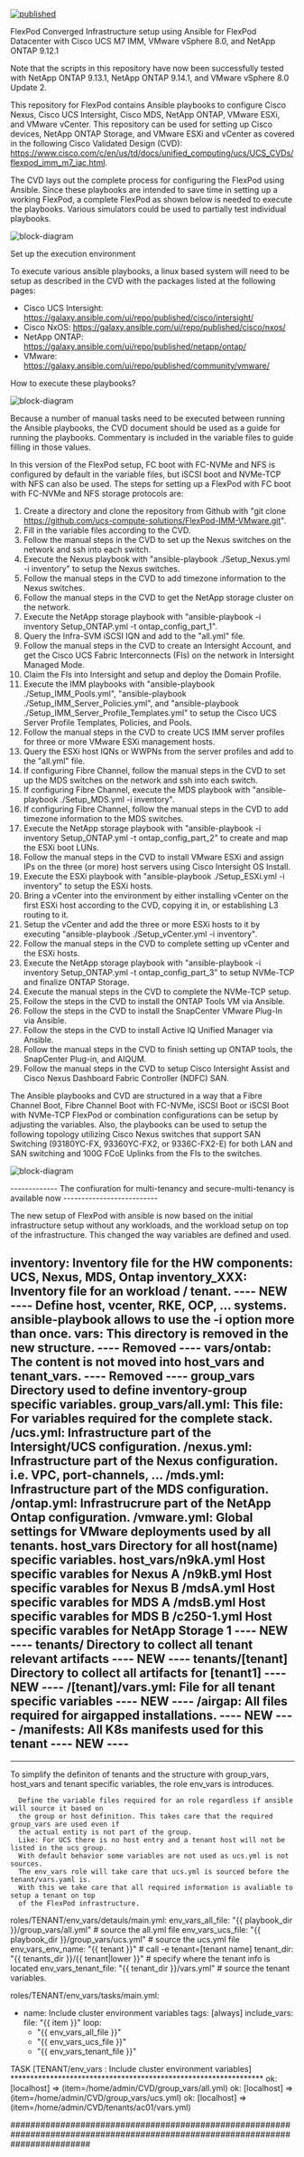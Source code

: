 [![published](https://static.production.devnetcloud.com/codeexchange/assets/images/devnet-published.svg)](https://developer.cisco.com/codeexchange/github/repo/ucs-compute-solutions/FlexPod-IMM-VMware)

 FlexPod Converged Infrastructure setup using Ansible for FlexPod Datacenter with Cisco UCS M7 IMM, VMware vSphere 8.0, and NetApp ONTAP 9.12.1

Note that the scripts in this repository have now been successfully tested with NetApp ONTAP 9.13.1, NetApp ONTAP 9.14.1, and VMware vSphere 8.0 Update 2.

This repository for FlexPod contains Ansible playbooks to configure Cisco Nexus, Cisco UCS Intersight, Cisco MDS, NetApp ONTAP, VMware ESXi, and VMware vCenter. This repository can be used for setting up Cisco devices, NetApp ONTAP Storage, and VMware ESXi and vCenter as covered in the following Cisco Validated Design (CVD): https://www.cisco.com/c/en/us/td/docs/unified_computing/ucs/UCS_CVDs/flexpod_imm_m7_iac.html.

The CVD lays out the complete process for configuring the FlexPod using Ansible. Since these playbooks are intended to save time in setting up a working FlexPod, a complete FlexPod as shown below is needed to execute the playbooks. Various simulators could be used to partially test individual playbooks.

![block-diagram](https://github.com/ucs-compute-solutions/FlexPod-IMM-VMware/blob/main/ReadmePics/Main-Topology.jpg)  

 Set up the execution environment

To execute various ansible playbooks, a linux based system will need to be setup as described in the CVD with the packages listed at the following pages:

- Cisco UCS Intersight: https://galaxy.ansible.com/ui/repo/published/cisco/intersight/
- Cisco NxOS: https://galaxy.ansible.com/ui/repo/published/cisco/nxos/
- NetApp ONTAP: https://galaxy.ansible.com/ui/repo/published/netapp/ontap/
- VMware: https://galaxy.ansible.com/ui/repo/published/community/vmware/

 How to execute these playbooks?

![block-diagram](https://github.com/ucs-compute-solutions/FlexPod-IMM-VMware/blob/main/ReadmePics/Ansible-Order.jpg)

Because a number of manual tasks need to be executed between running the Ansible playbooks, the CVD document should be used as a guide for running the playbooks. Commentary is included in the variable files to guide filling in those values.

In this version of the FlexPod setup, FC boot with FC-NVMe and NFS is configured by default in the variable files, but iSCSI boot and NVMe-TCP with NFS can also be used.
The steps for setting up a FlexPod with FC boot with FC-NVMe and NFS storage protocols are:

1.  Create a directory and clone the repository from Github with "git clone https://github.com/ucs-compute-solutions/FlexPod-IMM-VMware.git".
2.  Fill in the variable files according to the CVD.
3.  Follow the manual steps in the CVD to set up the Nexus switches on the network and ssh into each switch.
4.  Execute the Nexus playbook with "ansible-playbook ./Setup_Nexus.yml -i inventory" to setup the Nexus switches.
5.  Follow the manual steps in the CVD to add timezone information to the Nexus switches.
6.  Follow the manual steps in the CVD to get the NetApp storage cluster on the network.
7.  Execute the NetApp storage playbook with "ansible-playbook -i inventory Setup_ONTAP.yml -t ontap_config_part_1".
8.  Query the Infra-SVM iSCSI IQN and add to the "all.yml" file.
9.  Follow the manual steps in the CVD to create an Intersight Account, and get the Cisco UCS Fabric Interconnects (FIs) on the network in Intersight Managed Mode.
10.  Claim the FIs into Intersight and setup and deploy the Domain Profile.
11.  Execute the IMM playbooks with "ansible-playbook ./Setup_IMM_Pools.yml", "ansible-playbook ./Setup_IMM_Server_Policies.yml", and 
     "ansible-playbook ./Setup_IMM_Server_Profile_Templates.yml" to setup the Cisco UCS Server Profile Templates, Policies, and Pools.
12.  Follow the manual steps in the CVD to create UCS IMM server profiles for three or more VMware ESXi management hosts.
13.  Query the ESXi host IQNs or WWPNs from the server profiles and add to the "all.yml" file.
14.  If configuring Fibre Channel, follow the manual steps in the CVD to set up the MDS switches on the network and ssh into each switch.
15.  If configuring Fibre Channel, execute the MDS playbook with "ansible-playbook ./Setup_MDS.yml -i inventory".
16.  If configuring Fibre Channel, follow the manual steps in the CVD to add timezone information to the MDS switches. 
17.  Execute the NetApp storage playbook with "ansible-playbook -i inventory Setup_ONTAP.yml -t ontap_config_part_2" to create and map the ESXi boot LUNs.
18.  Follow the manual steps in the CVD to install VMware ESXi and assign IPs on the three (or more) host servers using Cisco Intersight OS Install.
19.  Execute the ESXi playbook with "ansible-playbook ./Setup_ESXi.yml -i inventory" to setup the ESXi hosts.
20.  Bring a vCenter into the environment by either installing vCenter on the first ESXi host according to the CVD, copying it in, or establishing L3 routing to it.
21.  Setup the vCenter and add the three or more ESXi hosts to it by executing "ansible-playbook ./Setup_vCenter.yml -i inventory".
22.  Follow the manual steps in the CVD to complete setting up vCenter and the ESXi hosts.
23.  Execute the NetApp storage playbook with "ansible-playbook -i inventory Setup_ONTAP.yml -t ontap_config_part_3" to setup NVMe-TCP and finalize ONTAP Storage.
24.  Execute the manual steps in the CVD to complete the NVMe-TCP setup.
25.  Follow the steps in the CVD to install the ONTAP Tools VM via Ansible.
26.  Follow the steps in the CVD to install the SnapCenter VMware Plug-In via Ansible.
27.  Follow the steps in the CVD to install Active IQ Unified Manager via Ansible.
28.  Follow the manual steps in the CVD to finish setting up ONTAP tools, the SnapCenter Plug-in, and AIQUM.
29.  Follow the manual steps in the CVD to setup Cisco Intersight Assist and Cisco Nexus Dashboard Fabric Controller (NDFC) SAN.

The Ansible playbooks and CVD are structured in a way that a Fibre Channel Boot, Fibre Channel Boot with FC-NVMe, iSCSI Boot or iSCSI Boot with NVMe-TCP FlexPod or combination configurations can be setup by adjusting the variables. Also, the playbooks can be used to setup the following topology utilizing Cisco Nexus switches that support SAN Switching (93180YC-FX, 93360YC-FX2, or 9336C-FX2-E) for both LAN and SAN switching and 100G FCoE Uplinks from the FIs to the switches.

![block-diagram](https://github.com/ucs-compute-solutions/FlexPod-IMM-VMware/blob/main/ReadmePics/NexusSAN-Topology.jpg)



 -------------  The confiuration for multi-tenancy and secure-multi-tenancy is available now --------------------------

 The new setup of FlexPod with ansible is now based on the initial infrastructure setup without any workloads,
 and the workload setup on top of the infrastructure. This changed the way variables are defined and used.

 inventory:                   Inventory file for the HW components: UCS, Nexus, MDS, Ontap
 inventory_XXX:               Inventory file for an workload / tenant.                           ---- NEW ----
                                 Define host, vcenter, RKE, OCP, ... systems.
                                 ansible-playbook allows to use the -i option more than once.
 vars:                        This directory is removed in the new structure.                    ---- Removed ----
 vars/ontab:                  The content is not moved into host_vars and tenant_vars.           ---- Removed ----
 group_vars                   Directory used to define inventory-group specific variables.
 group_vars/all.yml:          This file: For variables required for the complete stack.
           /ucs.yml:          Infrastructure part of the Intersight/UCS configuration.
           /nexus.yml:        Infrastructure part of the Nexus configuration. i.e. VPC, port-channels, ...
           /mds.yml:          Infrastructure part of the MDS configuration.
           /ontap.yml:        Infrastrucrure part of the NetApp Ontap configuration.
           /vmware.yml:       Global settings for VMware deployments used by all tenants.
 host_vars                    Directory for all host(name) specific variables.
 host_vars/n9kA.yml           Host specific varables for Nexus A
          /n9kB.yml           Host specific varables for Nexus B
          /mdsA.yml           Host specific varables for MDS A
          /mdsB.yml           Host specific varables for MDS B
          /c250-1.yml         Host specific varables for NetApp Storage 1                         ---- NEW ----
 tenants/                     Directory to collect all tenant relevant artifacts                  ---- NEW ----
 tenants/[tenant]             Directory to collect all artifacts for [tenant1]                    ---- NEW ----
        /[tenant]/vars.yml:   File for all tenant specific variables                              ---- NEW ----
                 /airgap:     All files required for airgapped installations.                     ---- NEW ----
                 /manifests:  All K8s manifests used for this tenant                              ---- NEW ----
 ----------------------------------------------------------------------------------------------------------------------
 ----------------------------------------------------------------------------------------------------------------------
 
 To simplify the definiton of tenants and the structure with group_vars, host_vars and tenant specific
 variables, the role env_vars is introduces.


      Define the variable files required for an role regardless if ansible will source it based on
      the group or host definition. This takes care that the required group_vars are used even if
      the actual entity is not part of the group.
      Like: For UCS there is no host entry and a tenant host will not be listed in the ucs group.
      With default behavior some variables are not used as ucs.yml is not sources.
      The env_vars role will take care that ucs.yml is sourced before the tenant/vars.yaml is.   
      With this we take care that all required information is avaliable to setup a tenant on top
      of the FlexPod infrastructure. 

 roles/TENANT/env_vars/detauls/main.yml:
  env_vars_all_file: "{{ playbook_dir }}/group_vars/all.yml"    # source the all.yml file
  env_vars_ucs_file: "{{ playbook_dir }}/group_vars/ucs.yml"    # source the ucs.yml file
  env_vars_env_name: "{{ tenant }}"                             # call -e tenant=[tenant name]
  tenant_dir: "{{ tenants_dir }}/{{ tenant|lower }}"            # specify where the tenant info is located
  env_vars_tenant_file: "{{ tenant_dir }}/vars.yml"             # source the tenant variables.

 roles/TENANT/env_vars/tasks/main.yml:
  - name: Include cluster environment variables
    tags: [always]
    include_vars:
      file: "{{ item }}"
    loop:
      - "{{ env_vars_all_file }}"
      - "{{ env_vars_ucs_file }}"
      - "{{ env_vars_tenant_file }}"

 TASK [TENANT/env_vars : Include cluster environment variables] ****************************************************************
 ok: [localhost] => (item=/home/admin/CVD/group_vars/all.yml)
 ok: [localhost] => (item=/home/admin/CVD/group_vars/ucs.yml)
 ok: [localhost] => (item=/home/admin/CVD/tenants/ac01/vars.yml)



################################################################################################################################

